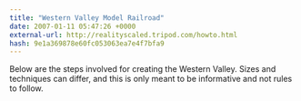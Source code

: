 ```yaml
---
title: "Western Valley Model Railroad"
date: 2007-01-11 05:47:26 +0000
external-url: http://realityscaled.tripod.com/howto.html
hash: 9e1a369878e60fc053063ea7e4f7bfa9
---
```


Below are the steps involved for creating the Western Valley. Sizes and techniques can differ, and this is only meant to be informative and not rules to follow.
